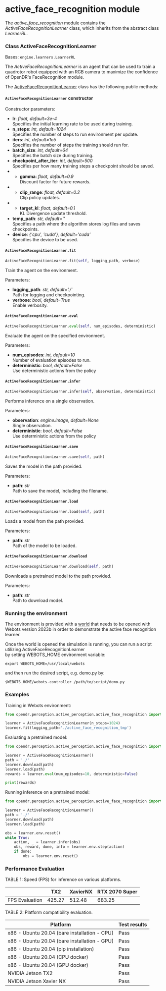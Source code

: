 # active_face_recognition module

The *active_face_recognition* module contains the *ActiveFaceRecognitionLearner* class, which inherits from the abstract 
class *LearnerRL*.

### Class ActiveFaceRecognitionLearner
Bases: `engine.learners.LearnerRL`

The *ActiveFaceRecognitionLearner* is an agent that can be used to train a quadrotor robot equipped with an RGB camera 
to maximize the confidence of OpenDR's FaceRecognition module.

The [ActiveFaceRecognitionLearner](../../src/opendr/perception/active_perception/active_face_recognition/active_face_recognition_learner.py) class has the 
following public methods:

#### `ActiveFaceRecognitionLearner` constructor

Constructor parameters:
- **lr**: *float, default=3e-4*\
  Specifies the initial learning rate to be used during training.
- **n_steps**: *int, default=1024*\
  Specifies the number of steps to run environment per update.
- **iters**: *int, default=1e5*\
  Specifies the number of steps the training should run for.
- **batch_size**: *int, default=64*\
  Specifies the batch size during training.
- **checkpoint_after_iter**: *int, default=500*\
  Specifies per how many training steps a checkpoint should be saved.
- - **gamma**: *float, default=0.9*\
  Discount factor for future rewards.
- - **clip_range**: *float, default=0.2*\
  Clip policy updates.
- - **target_kl**: *float, default=0.1*\
  KL Divergence update threshold.
- **temp_path**: *str, default=''*\
  Specifies a path where the algorithm stores log files and saves checkpoints.
- **device**: *{'cpu', 'cuda'}, default='cuda'*\
  Specifies the device to be used.

#### `ActiveFaceRecognitionLearner.fit`
```python
ActiveFaceRecognitionLearner.fit(self, logging_path, verbose)
```

Train the agent on the environment.

Parameters:

- **logging_path**: *str, default='./'*\
  Path for logging and checkpointing.
- **verbose**: *bool, default=True*\
  Enable verbosity.


#### `ActiveFaceRecognitionLearner.eval`
```python
ActiveFaceRecognitionLearner.eval(self, num_episodes, deterministic)
```
Evaluate the agent on the specified environment.

Parameters:

- **num_episodes**: *int, default=10*\
  Number of evaluation episodes to run.
- **deterministic**: *bool, default=False*\
  Use deterministic actions from the policy


#### `ActiveFaceRecognitionLearner.infer`
```python
ActiveFaceRecognitionLearner.infer(self, observation, deterministic)
```
Performs inference on a single observation.

Parameters:

- **observation**: *engine.Image, default=None*\
  Single observation.
- **deterministic**: *bool, default=False*\
  Use deterministic actions from the policy

#### `ActiveFaceRecognitionLearner.save`
```python
ActiveFaceRecognitionLearner.save(self, path)
```
Saves the model in the path provided.

Parameters:

- **path**: *str*\
  Path to save the model, including the filename.


#### `ActiveFaceRecognitionLearner.load`
```python
ActiveFaceRecognitionLearner.load(self, path)
```
Loads a model from the path provided.

Parameters:

- **path**: *str*\
  Path of the model to be loaded.



#### `ActiveFaceRecognitionLearner.download`
```python
ActiveFaceRecognitionLearner.download(self, path)
```
Downloads a pretrained model to the path provided.

Parameters:

- **path**: *str*\
  Path to download model.

### Running the environment

The environment is provided with a [world](../../src/opendr/perception/active_perception/active_face_recognition/simulation/worlds/active_face_recognition.wbt)
that needs to be opened with Webots version 2023b in order to demonstrate the active face recognition learner.

Once the world is opened the simulation is running, you can run a script utilizing ActiveFaceRecognitionLearner \
by setting WEBOTS_HOME environment variable:

`export WEBOTS_HOME=/usr/local/webots`

and then run the desired script, e.g. demo.py by:

`$WEBOTS_HOME/webots-controller /path/to/script/demo.py`


### Examples

Training in Webots environment:

```python
from opendr.perception.active_perception.active_face_recognition import ActiveFaceRecognitionLearner

learner = ActiveFaceRecognitionLearner(n_steps=1024)
learner.fit(logging_path='./active_face_recognition_tmp')
```


Evaluating a pretrained model:

```python
from opendr.perception.active_perception.active_face_recognition import ActiveFaceRecognitionLearner

learner = ActiveFaceRecognitionLearner()
path = './'
learner.download(path)
learner.load(path)
rewards = learner.eval(num_episodes=10, deterministic=False)

print(rewards)
```


Running inference on a pretrained model:

```python
from opendr.perception.active_perception.active_face_recognition import ActiveFaceRecognitionLearner

learner = ActiveFaceRecognitionLearner()
path = './'
learner.download(path)
learner.load(path)

obs = learner.env.reset()
while True:
    action, _ = learner.infer(obs)
    obs, reward, done, info = learner.env.step(action)
    if done:
        obs = learner.env.reset()
```


### Performance Evaluation

TABLE 1: Speed (FPS) for inference on various platforms.

|                 | TX2    | XavierNX | RTX 2070 Super |
| --------------- |--------|----------|----------------|
| FPS Evaluation  | 425.27 | 512.48   | 683.25         |

TABLE 2: Platform compatibility evaluation.

| Platform                                     | Test results |
|----------------------------------------------| ------------ |
| x86 - Ubuntu 20.04 (bare installation - CPU) | Pass         |
| x86 - Ubuntu 20.04 (bare installation - GPU) | Pass         |
| x86 - Ubuntu 20.04 (pip installation)        | Pass         |
| x86 - Ubuntu 20.04 (CPU docker)              | Pass         |
| x86 - Ubuntu 20.04 (GPU docker)              | Pass         |
| NVIDIA Jetson TX2                            | Pass         |
| NVIDIA Jetson Xavier NX                      | Pass         |


